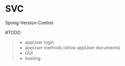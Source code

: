 # SVC
Spring-Version-Control


#TODO
>  - appUser login
>  - appUser methods (show appUser documents)
>  - GUI
>  - hosting
